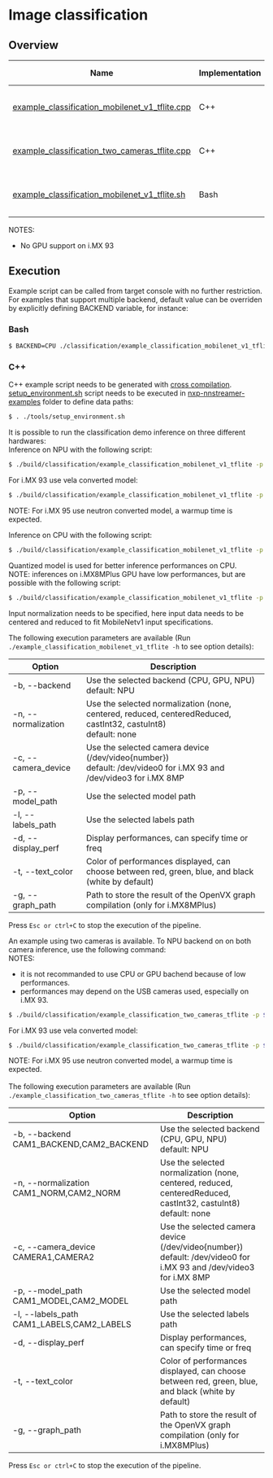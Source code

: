 # Image classification

## Overview
Name | Implementation | Platforms | Model | ML engine | Backend | Features
--- | --- | --- | --- | --- | --- | ---
[example_classification_mobilenet_v1_tflite.cpp](./cpp/example_classification_mobilenet_v1_tflite.cpp) | C++ | i.MX 8M Plus <br> i.MX 93 <br> i.MX 95 | mobilenet_v1 | TFLite | NPU (default)<br>GPU<br>CPU<br> | camera<br>gst-launch<br>
[example_classification_two_cameras_tflite.cpp](./cpp/example_classification_two_cameras_tflite.cpp) | C++ | i.MX 8M Plus <br> i.MX 93 <br> i.MX 95 | mobilenet_v1 | TFLite | NPU (default)<br>GPU<br>CPU<br> | camera<br>gst-launch<br>
[example_classification_mobilenet_v1_tflite.sh](./example_classification_mobilenet_v1_tflite.sh) | Bash | i.MX 8M Plus <br> i.MX 93 | mobilenet_v1 | TFLite | NPU (default)<br>GPU<br>CPU<br> | camera<br>gst-launch<br>

NOTES:
* No GPU support on i.MX 93

## Execution
Example script can be called from target console with no further restriction. For examples that support multiple backend, default value can be overriden by explicitly defining BACKEND variable, for instance:
### Bash
```bash
$ BACKEND=CPU ./classification/example_classification_mobilenet_v1_tflite.sh
```
### C++
C++ example script needs to be generated with [cross compilation](../). [setup_environment.sh](../tools/setup_environment.sh) script needs to be executed in [nxp-nnstreamer-examples](../) folder to define data paths:
```bash
$ . ./tools/setup_environment.sh
```
It is possible to run the classification demo inference on three different hardwares:<br>
Inference on NPU with the following script:
```bash
$ ./build/classification/example_classification_mobilenet_v1_tflite -p ${MOBILENETV1_QUANT} -l ${MOBILENETV1_LABELS}
```
For i.MX 93 use vela converted model:
```bash
$ ./build/classification/example_classification_mobilenet_v1_tflite -p ${MOBILENETV1_QUANT_VELA} -l ${MOBILENETV1_LABELS}
```
NOTE: For i.MX 95 use neutron converted model, a warmup time is expected.

Inference on CPU with the following script:
```bash
$ ./build/classification/example_classification_mobilenet_v1_tflite -p ${MOBILENETV1_QUANT} -l ${MOBILENETV1_LABELS} -b CPU
```
Quantized model is used for better inference performances on CPU.<br>
NOTE: inferences on i.MX8MPlus GPU have low performances, but are possible with the following script:
```bash
$ ./build/classification/example_classification_mobilenet_v1_tflite -p ${MOBILENETV1} -l ${MOBILENETV1_LABELS} -b GPU -n centeredReduced
```
Input normalization needs to be specified, here input data needs to be centered and reduced to fit MobileNetv1 input specifications.

The following execution parameters are available (Run ``` ./example_classification_mobilenet_v1_tflite -h``` to see option details):

Option | Description
--- | ---
-b, --backend | Use the selected backend (CPU, GPU, NPU)<br> default: NPU
-n, --normalization | Use the selected normalization (none, centered, reduced, centeredReduced, castInt32, castuInt8)<br> default: none
-c, --camera_device | Use the selected camera device (/dev/video{number})<br>default: /dev/video0 for i.MX 93 and /dev/video3 for i.MX 8MP
-p, --model_path | Use the selected model path
-l, --labels_path | Use the selected labels path
-d, --display_perf |Display performances, can specify time or freq
-t, --text_color | Color of performances displayed, can choose between red, green, blue, and black (white by default)
-g, --graph_path | Path to store the result of the OpenVX graph compilation (only for i.MX8MPlus)

Press ```Esc or ctrl+C``` to stop the execution of the pipeline.

An example using two cameras is available. To NPU backend on on both camera inference, use the following command:<br>
NOTES:
- it is not recommanded to use CPU or GPU bachend because of low performances.
- performances may depend on the USB cameras used, especially on i.MX 93.
```bash
$ ./build/classification/example_classification_two_cameras_tflite -p ${MOBILENETV1_QUANT},${MOBILENETV1_QUANT} -l ${MOBILENETV1_LABELS} -c ${CAM1_PATH},${CAM2_PATH}
```
For i.MX 93 use vela converted model:
```bash
$ ./build/classification/example_classification_two_cameras_tflite -p ${MOBILENETV1_QUANT_VELA},${MOBILENETV1_QUANT_VELA} -l ${MOBILENETV1_LABELS} -c ${CAM1_PATH},${CAM2_PATH}
```
NOTE: For i.MX 95 use neutron converted model, a warmup time is expected.<br><br>
The following execution parameters are available (Run ``` ./example_classification_two_cameras_tflite -h``` to see option details):

Option | Description
--- | ---
-b, --backend CAM1_BACKEND,CAM2_BACKEND | Use the selected backend (CPU, GPU, NPU)<br> default: NPU
-n, --normalization CAM1_NORM,CAM2_NORM | Use the selected normalization (none, centered, reduced, centeredReduced, castInt32, castuInt8)<br> default: none
-c, --camera_device CAMERA1,CAMERA2 | Use the selected camera device (/dev/video{number})<br>default: /dev/video0 for i.MX 93 and /dev/video3 for i.MX 8MP
-p, --model_path CAM1_MODEL,CAM2_MODEL | Use the selected model path
-l, --labels_path CAM1_LABELS,CAM2_LABELS | Use the selected labels path
-d, --display_perf |Display performances, can specify time or freq
-t, --text_color | Color of performances displayed, can choose between red, green, blue, and black (white by default)
-g, --graph_path | Path to store the result of the OpenVX graph compilation (only for i.MX8MPlus)

Press ```Esc or ctrl+C``` to stop the execution of the pipeline.